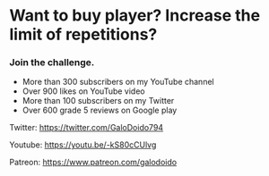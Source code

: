 # Want to buy player? Increase the limit of repetitions?

### Join the challenge.
* More than 300 subscribers on my YouTube channel
* Over 900 likes on YouTube video
* More than 100 subscribers on my Twitter
* Over 600 grade 5 reviews on Google play

Twitter: https://twitter.com/GaloDoido794

Youtube: https://youtu.be/-kS80cCUlvg

Patreon: https://www.patreon.com/galodoido
